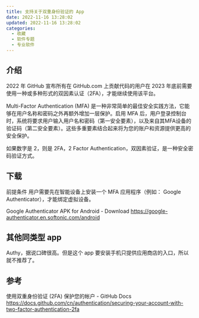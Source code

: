 ```yaml
---
title: 支持关于双重身份验证的 App
date: 2022-11-16 13:28:02
updated: 2022-11-16 13:28:02
categories:
  - 收藏
  - 软件专题
  - 专业软件
---
```


## 介绍

2022 年 GitHub 宣布所有在 GitHub.com 上贡献代码的用户在 2023 年底前需要使用一种或多种形式的双因素认证（2FA），才能继续使用该平台。

Multi-Factor Authentication (MFA) 是一种非常简单的最佳安全实践方法，它能够在用户名称和密码之外再额外增加一层保护。启用 MFA 后，用户登录控制台时，系统将要求用户输入用户名和密码（第一安全要素），以及来自其MFA设备的验证码（第二安全要素）。这些多重要素结合起来将为您的账户和资源提供更高的安全保护。

如果数字是 2，则是 2FA，2 Factor Authentication，双因素验证，是一种安全密码验证方式。

## 下载

前提条件
用户需要先在智能设备上安装一个 MFA 应用程序（例如： Google Authenticator），才能绑定虚拟设备。

Google Authenticator APK for Android - Download
<https://google-authenticator.en.softonic.com/android>

## 其他同类型 app

Authy，据说口碑很高。但是这个 app 要安装手机只提供应用商店的入口，所以就不推荐了。

## 参考

使用双重身份验证 (2FA) 保护您的帐户 - GitHub Docs
<https://docs.github.com/cn/authentication/securing-your-account-with-two-factor-authentication-2fa>
